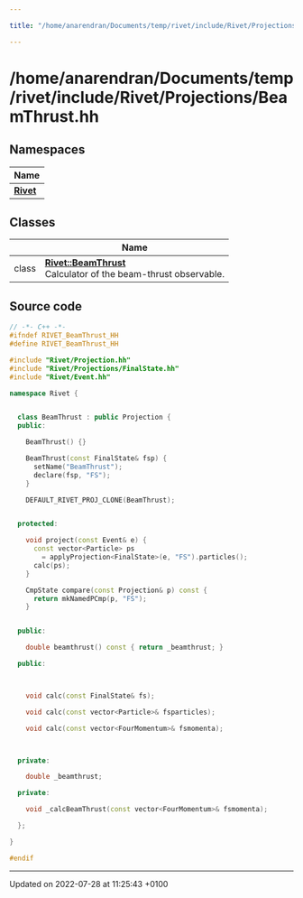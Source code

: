 ```yaml
---

title: "/home/anarendran/Documents/temp/rivet/include/Rivet/Projections/BeamThrust.hh"

---
```


# /home/anarendran/Documents/temp/rivet/include/Rivet/Projections/BeamThrust.hh



## Namespaces

| Name           |
| -------------- |
| **[Rivet](http://example.org/namespaces/namespacerivet/)**  |

## Classes

|                | Name           |
| -------------- | -------------- |
| class | **[Rivet::BeamThrust](http://example.org/classes/classrivet_1_1beamthrust/)** <br>Calculator of the beam-thrust observable.  |




## Source code

```cpp
// -*- C++ -*-
#ifndef RIVET_BeamThrust_HH
#define RIVET_BeamThrust_HH

#include "Rivet/Projection.hh"
#include "Rivet/Projections/FinalState.hh"
#include "Rivet/Event.hh"

namespace Rivet {


  class BeamThrust : public Projection {
  public:

    BeamThrust() {}

    BeamThrust(const FinalState& fsp) {
      setName("BeamThrust");
      declare(fsp, "FS");
    }

    DEFAULT_RIVET_PROJ_CLONE(BeamThrust);


  protected:

    void project(const Event& e) {
      const vector<Particle> ps
        = applyProjection<FinalState>(e, "FS").particles();
      calc(ps);
    }

    CmpState compare(const Projection& p) const {
      return mkNamedPCmp(p, "FS");
    }


  public:

    double beamthrust() const { return _beamthrust; }

  public:



    void calc(const FinalState& fs);

    void calc(const vector<Particle>& fsparticles);

    void calc(const vector<FourMomentum>& fsmomenta);



  private:

    double _beamthrust;

  private:

    void _calcBeamThrust(const vector<FourMomentum>& fsmomenta);

  };

}

#endif
```


-------------------------------

Updated on 2022-07-28 at 11:25:43 +0100
